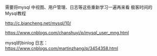 需要将mysql 中视图、用户管理、日志等这些重新学习一遍再来看 极客时间的Mysql教程

http://c.biancheng.net/mysql/10/

https://www.cnblogs.com/chanshuyi/p/mysql_user_mng.html

mysql的binlog 日志：https://www.cnblogs.com/martinzhang/p/3454358.html

